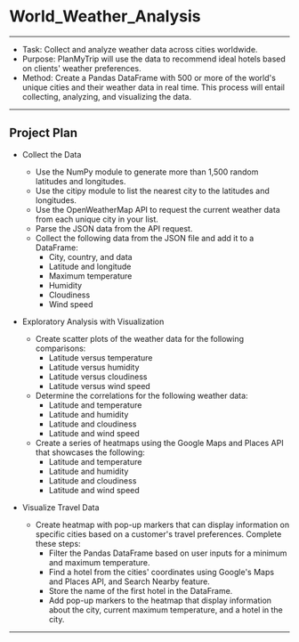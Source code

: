 # World_Weather_Analysis
 ---

 - Task: Collect and analyze weather data across cities worldwide.
 - Purpose: PlanMyTrip will use the data to recommend ideal hotels based on clients' weather preferences.
 - Method: Create a Pandas DataFrame with 500 or more of the world's unique cities and their weather data in real time. This process will entail collecting, analyzing, and visualizing the data. 
---

## Project Plan
- Collect the Data
    - Use the NumPy module to generate more than 1,500 random latitudes and longitudes.
    - Use the citipy module to list the nearest city to the latitudes and longitudes.
    - Use the OpenWeatherMap API to request the current weather data from each unique city in your list. 
    - Parse the JSON data from the API request.
    - Collect the following data from the JSON file and add it to a DataFrame:
        - City, country, and data
        - Latitude and longitude
        - Maximum temperature
        - Humidity
        - Cloudiness
        - Wind speed
  
- Exploratory Analysis with Visualization
    - Create scatter plots of the weather data for the following comparisons:
        - Latitude versus temperature
        - Latitude versus humidity
        - Latitude versus cloudiness
        - Latitude versus wind speed
    - Determine the correlations for the following weather data:
        - Latitude and temperature
        - Latitude and humidity
        - Latitude and cloudiness
        - Latitude and wind speed
    - Create a series of heatmaps using the Google Maps and Places API that showcases the following:
        - Latitude and temperature
        - Latitude and humidity
        - Latitude and cloudiness
        - Latitude and wind speed

- Visualize Travel Data 
    - Create heatmap with pop-up markers that can display information on specific cities based on a customer's travel preferences. Complete these steps:
        - Filter the Pandas DataFrame based on user inputs for a minimum and maximum temperature.
        - Find a hotel from the cities' coordinates using Google's Maps and Places API, and Search Nearby feature.
        - Store the name of the first hotel in the DataFrame.
        - Add pop-up markers to the heatmap that display information about the city, current maximum temperature, and a hotel in the city.

---

